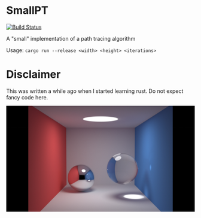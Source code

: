SmallPT
=======

[![Build Status](https://travis-ci.org/MJohnson459/rustsmallpt.svg?branch=master)](https://travis-ci.org/MJohnson459/rustsmallpt)

A "small" implementation of a path tracing algorithm

Usage:
  `cargo run --release <width> <height> <iterations>`

Disclaimer
==========

This was written a while ago when I started learning rust.
Do not expect fancy code here.

![Example image (2560 x 1440) 20,000 samples](https://github.com/mjohnson459/rustsmallpt/raw/master/image_2560_1440_20000.jpg)
